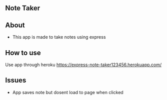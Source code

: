 ## Note Taker
## About
* This app is made to take notes using express
## How to use
Use app through heroku
https://express-note-taker123456.herokuapp.com/
## Issues 
* App saves note but dosent load to page when clicked
